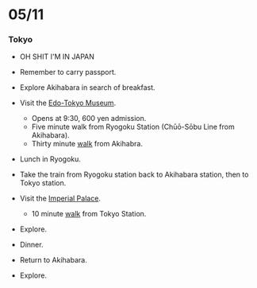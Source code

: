 # 05/11

### Tokyo

* OH SHIT I'M IN JAPAN
* Remember to carry passport.
* Explore Akihabara in search of breakfast.

* Visit the [Edo-Tokyo Museum](https://github.com/ags/japan-trip-2013/issues/26).
  * Opens at 9:30, 600 yen admission.
  * Five minute walk from Ryogoku Station (Chūō-Sōbu Line from Akihabara).
  * Thirty minute [walk](https://maps.google.com/maps?q=Akihabara+Washington+Hotel,+Chiyoda,+Tokyo,+Japan+to+Akihabara+Station,+Tokyo,+Japan&ie=UTF-8&ei=BE1iUvv3Ks6aiQfv_4DwBw&ved=0CAoQ_AUoAg) from Akihabra.

* Lunch in Ryogoku.

* Take the train from Ryogoku station back to Akihabara station, then to Tokyo station.

* Visit the [Imperial Palace](https://github.com/ags/japan-trip-2013/issues/18).
  * 10 minute [walk](https://maps.google.com/maps?q=Tokyo+Station+to+Imperial+Palace+East+Garden,+Chiyoda,+Tokyo,+Japan&ie=UTF-8&ei=bFJiUoKFIMb6iQfUk4G4DQ&ved=0CAoQ_AUoAg) from Tokyo Station.

* Explore.

* Dinner.

* Return to Akihabara.

* Explore.
